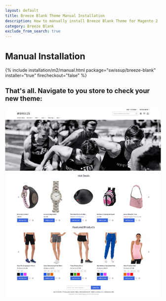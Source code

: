 ```yaml
---
layout: default
title: Breeze Blank Theme Manual Installation
description: How to manually install Breeze Blank Theme for Magento 2
category: Breeze Blank
exclude_from_search: true
---
```


# Manual Installation

{% include installation/m2/manual.html package="swissup/breeze-blank" installer="true" firecheckout="false" %}

## That's all. Navigate to you store to check your new theme:

![Homepage screenshot](/images/m2/themes/breeze-blank/homepage.png)
